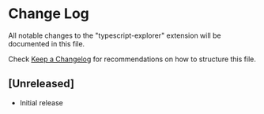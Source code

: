 # Change Log

All notable changes to the "typescript-explorer" extension will be documented in this file.

Check [Keep a Changelog](http://keepachangelog.com/) for recommendations on how to structure this file.

## [Unreleased]

- Initial release